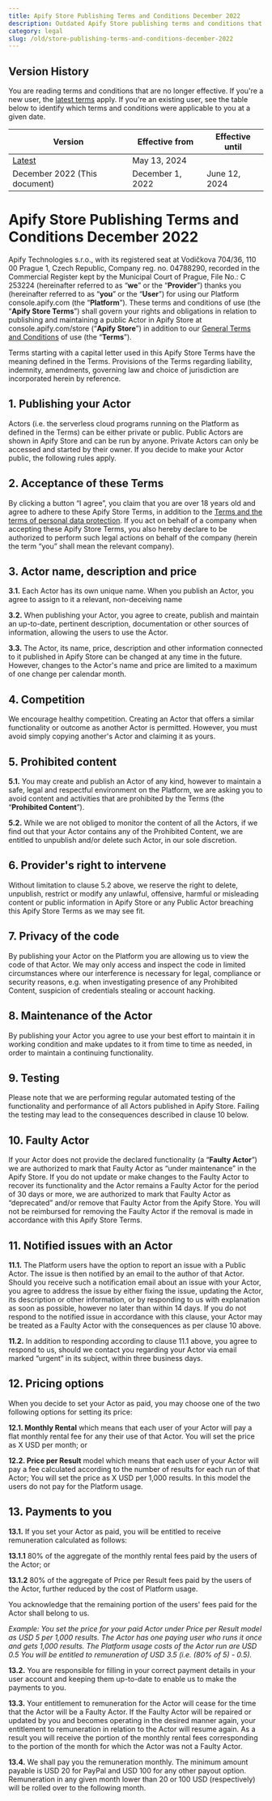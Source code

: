 ```yaml
---
title: Apify Store Publishing Terms and Conditions December 2022
description: Outdated Apify Store publishing terms and conditions that governed publishing of Actors in the Apify Store until May 2024.
category: legal
slug: /old/store-publishing-terms-and-conditions-december-2022
---
```


<!-- vale off -->

## Version History

You are reading terms and conditions that are no longer effective. If you're a new user, the [latest terms](../latest/terms/store-publishing-terms-and-conditions.md) apply. If you're an existing user, see the table below to identify which terms and conditions were applicable to you at a given date.

| Version                                                            | Effective from   | Effective until |
|--------------------------------------------------------------------|------------------|-----------------|
| [Latest](../latest/terms/store-publishing-terms-and-conditions.md) | May 13, 2024     |                 |
| December 2022 (This document)                                      | December 1, 2022 | June 12, 2024   |

# Apify Store Publishing Terms and Conditions December 2022

Apify Technologies s.r.o., with its registered seat at Vodičkova 704/36, 110 00 Prague 1, Czech Republic, Company reg. no. 04788290, recorded in the Commercial Register kept by the Municipal Court of Prague, File No.: C 253224 (hereinafter referred to as “**we**” or the “**Provider**”) thanks you (hereinafter referred to as “**you**” or the “**User**”) for using our Platform console.apify.com (the “**Platform**”). These terms and conditions of use (the “**Apify Store Terms**”) shall govern your rights and obligations in relation to publishing and maintaining a public Actor in Apify Store at console.apify.com/store (“**Apify Store**”) in addition to our [General Terms and Conditions](../latest/terms/general-terms-and-conditions.md) of use (the “**Terms**”).

Terms starting with a capital letter used in this Apify Store Terms have the meaning defined in the Terms. Provisions of the Terms regarding liability, indemnity, amendments, governing law and choice of jurisdiction are incorporated herein by reference.

## 1. Publishing your Actor

Actors (i.e. the serverless cloud programs running on the Platform as defined in the Terms) can be either private or public. Public Actors are shown in Apify Store and can be run by anyone. Private Actors can only be accessed and started by their owner. If you decide to make your Actor public, the following rules apply.

## 2. Acceptance of these Terms

By clicking a button “I agree”, you claim that you are over 18 years old and agree to adhere to these Apify Store Terms, in addition to the [Terms and the terms of personal data protection](../latest/policies/privacy-policy.md). If you act on behalf of a company when accepting these Apify Store Terms, you also hereby declare to be authorized to perform such legal actions on behalf of the company (herein the term “you” shall mean the relevant company).


## 3. Actor name, description and price

**3.1.** Each Actor has its own unique name. When you publish an Actor, you agree to assign to it a relevant, non-deceiving name

**3.2.** When publishing your Actor, you agree to create, publish and maintain an up-to-date, pertinent description, documentation or other sources of information, allowing the users to use the Actor.

**3.3.** The Actor, its name, price, description and other information connected to it published in Apify Store can be changed at any time in the future. However, changes to the Actor's name and price are limited to a maximum of one change per calendar month.

## 4. Competition

We encourage healthy competition. Creating an Actor that offers a similar functionality or outcome as another Actor is permitted. However, you must avoid simply copying another's Actor and claiming it as yours.

## 5. Prohibited content

**5.1.** You may create and publish an Actor of any kind, however to maintain a safe, legal and respectful environment on the Platform, we are asking you to avoid content and activities that are prohibited by the Terms (the “**Prohibited Content**”).

**5.2.** While we are not obliged to monitor the content of all the Actors, if we find out that your Actor contains any of the Prohibited Content, we are entitled to unpublish and/or delete such Actor, in our sole discretion.

## 6. Provider's right to intervene

Without limitation to clause 5.2 above, we reserve the right to delete, unpublish, restrict or modify any unlawful, offensive, harmful or misleading content or public information in Apify Store or any Public Actor breaching this Apify Store Terms as we may see fit.

## 7. Privacy of the code

By publishing your Actor on the Platform you are allowing us to view the code of that Actor. We may only access and inspect the code in limited circumstances where our interference is necessary for legal, compliance or security reasons, e.g. when investigating presence of any Prohibited Content, suspicion of credentials stealing or account hacking.


## 8. Maintenance of the Actor

By publishing your Actor you agree to use your best effort to maintain it in working condition and make updates to it from time to time as needed, in order to maintain a continuing functionality.

## 9. Testing

Please note that we are performing regular automated testing of the functionality and performance of all Actors published in Apify Store. Failing the testing may lead to the consequences described in clause 10 below.

## 10. Faulty Actor

If your Actor does not provide the declared functionality (a “**Faulty Actor**”) we are authorized to mark that Faulty Actor as “under maintenance” in the Apify Store. If you do not update or make changes to the Faulty Actor to recover its functionality and the Actor remains a Faulty Actor for the period of 30 days or more, we are authorized to mark that Faulty Actor as “deprecated” and/or remove that Faulty Actor from the Apify Store. You will not be reimbursed for removing the Faulty Actor if the removal is made in accordance with this Apify Store Terms.

## 11. Notified issues with an Actor

**11.1.** The Platform users have the option to report an issue with a Public Actor. The issue is then notified by an email to the author of that Actor. Should you receive such a notification email about an issue with your Actor, you agree to address the issue by either fixing the issue, updating the Actor, its description or other information, or by responding to us with explanation as soon as possible, however no later than within 14 days. If you do not respond to the notified issue in accordance with this clause, your Actor may be treated as a Faulty Actor with the consequences as per clause 10 above.

**11.2.** In addition to responding according to clause 11.1 above, you agree to respond to us, should we contact you regarding your Actor via email marked “urgent” in its subject, within three business days.


## 12. Pricing options

When you decide to set your Actor as paid, you may choose one of the two following options for setting its price:

**12.1. Monthly Rental** which means that each user of your Actor will pay a flat monthly rental fee for any their use of that Actor. You will set the price as X USD per month; or

**12.2. Price per Result** model which means that each user of your Actor will pay a fee calculated according to the number of results for each run of that Actor; You will set the price as X USD per 1,000 results. In this model the users do not pay for the Platform usage.


## 13. Payments to you

**13.1.** If you set your Actor as paid, you will be entitled to receive remuneration calculated as follows:

**13.1.1** 80% of the aggregate of the monthly rental fees paid by the users of the Actor; or

**13.1.2** 80% of the aggregate of Price per Result fees paid by the users of the Actor, further reduced by the cost of Platform usage.

You acknowledge that the remaining portion of the users' fees paid for the Actor shall belong to us.

_Example: You set the price for your paid Actor under Price per Result model as USD 5 per 1,000 results. The Actor has one paying user who runs it once and gets 1,000 results. The Platform usage costs of the Actor run are USD 0.5 You will be entitled to remuneration of USD 3.5 (i.e. (80% of 5) - 0.5)._

**13.2.** You are responsible for filling in your correct payment details in your user account and keeping them up-to-date to enable us to make the payments to you.

**13.3.** Your entitlement to remuneration for the Actor will cease for the time that the Actor will be a Faulty Actor. If the Faulty Actor will be repaired or updated by you and becomes operating in the desired manner again, your entitlement to remuneration in relation to the Actor will resume again. As a result you will receive the portion of the monthly rental fees corresponding to the portion of the month for which the Actor was not a Faulty Actor.

**13.4.** We shall pay you the remuneration monthly. The minimum amount payable is USD 20 for PayPal and USD 100 for any other payout option. Remuneration in any given month lower than 20 or 100 USD (respectively) will be rolled over to the following month.
